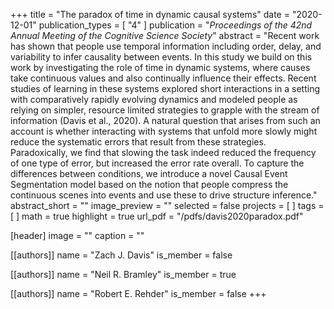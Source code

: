 +++
title = "The paradox of time in dynamic causal systems"
date = "2020-12-01"
publication_types = [ "4" ]
publication = "_Proceedings of the 42nd Annual Meeting of the Cognitive Science Society_"
abstract = "Recent work has shown that people use temporal information including order, delay, and variability to infer causality between events. In this study we build on this work by investigating the role of time in dynamic systems, where causes take continuous values and also continually influence their effects. Recent studies of learning in these systems explored short interactions in a setting with comparatively rapidly evolving dynamics and modeled people as relying on simpler, resource limited strategies to grapple with the stream of information (Davis et al., 2020). A natural question that arises from such an account is whether interacting with systems that unfold more slowly might reduce the systematic errors that result from these strategies. Paradoxically, we find that slowing the task indeed reduced the frequency of one type of error, but increased the error rate overall. To capture the differences between conditions, we introduce a novel Causal Event Segmentation model based on the notion that people compress the continuous scenes into events and use these to drive structure inference."
abstract_short = ""
image_preview = ""
selected = false
projects = [ ]
tags = [ ]
math = true
highlight = true
url_pdf = "/pdfs/davis2020paradox.pdf"

[header]
image = ""
caption = ""

[[authors]]
name = "Zach J. Davis"
is_member = false

[[authors]]
name = "Neil R. Bramley"
is_member = true

[[authors]]
name = "Robert E. Rehder"
is_member = false
+++

